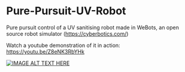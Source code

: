 # Pure-Pursuit-UV-Robot 

Pure pursuit control of a UV sanitising robot made in WeBots, an open source robot simulator (https://cyberbotics.com/)

Watch a youtube demonstration of it in action: https://youtu.be/Z8eNK3RbYHk


[![IMAGE ALT TEXT HERE](https://img.youtube.com/vi/Z8eNK3RbYHk/0.jpg)](https://youtu.be/Z8eNK3RbYHk)
